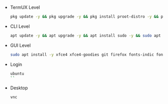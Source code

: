 + TermUX Level
  ```bash
  pkg update -y && pkg upgrade -y && pkg install proot-distro -y && proot-distro install ubuntu && proot-distro login ubuntu
  ```
+ CLI Level
  ```bash
  apt update -y && apt upgrade -y && apt install sudo -y && sudo apt update -y && sudo apt upgrade -y && sudo apt install dialog && adduser java && echo "java ALL=(ALL:ALL) ALL" >> /etc/sudoers && echo "proot-distro login --user java ubuntu" >> $PREFIX/bin/ubuntu && chmod +x $PREFIX/bin/ubuntu && login java
  ```
+ GUI Level
  ```bash
  sudo apt install -y xfce4 xfce4-goodies git firefox fonts-indic fonts-emojione openjdk-8-jdk && PWDx=$PWD && cd $HOME && rm -rf VNC && git clone https://github.com/ShivaShirsath/VNC.git && cd VNC && bash install && cd $PWDx
  ```
+ Login 
  ```bash
  ubuntu
  ``
+ Desktop
  ```bash
  vnc
  ```
